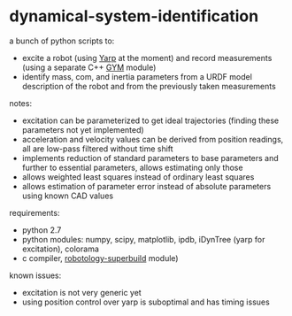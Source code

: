# dynamical-system-identification

a bunch of python scripts to:

* excite a robot (using [Yarp](https://github.com/robotology/yarp) at the moment) and record measurements (using a separate C++ [GYM](https://github.com/robotology-playground/GYM) module)
* identify mass, com, and inertia parameters from a URDF model description of the robot and from the previously taken measurements

notes:

* excitation can be parameterized to get ideal trajectories (finding these parameters not yet
  implemented)
* acceleration and velocity values can be derived from position readings, all are low-pass filtered without time shift
* implements reduction of standard parameters to base parameters and further to essential
  parameters, allows estimating only those
* allows weighted least squares instead of ordinary least squares
* allows estimation of parameter error instead of absolute parameters using known CAD values

requirements:

* python 2.7
* python modules: numpy, scipy, matplotlib, ipdb, iDynTree (yarp for excitation), colorama
* c compiler, [robotology-superbuild](https://github.com/robotology-playground/robotology-superbuild) module)

known issues:

* excitation is not very generic yet
* using position control over yarp is suboptimal and has timing issues
